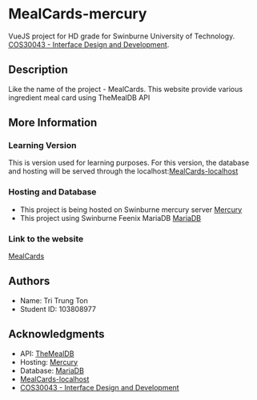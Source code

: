 # MealCards-mercury

VueJS project for HD grade for Swinburne University of Technology. [COS30043 - Interface Design and Development](https://github.com/Walts03/cos30043).

## Description

Like the name of the project - MealCards. This website provide various ingredient meal card using TheMealDB API

## More Information

### Learning Version

This is version used for learning purposes. For this version, the database and hosting will be served through the localhost:[MealCards-localhost](https://github.com/Walts03/MealCards-localhost)

### Hosting and Database

- This project is being hosted on Swinburne mercury server [Mercury](https://mercury.swin.edu.au)
- This project using Swinburne Feenix MariaDB [MariaDB](https://feenix-mariadb-web.swin.edu.au)

### Link to the website

[MealCards](https://mercury.swin.edu.au/cos30043/s103808977/hd)

## Authors

- Name: Tri Trung Ton
- Student ID: 103808977

## Acknowledgments

- API: [TheMealDB](https://themealdb.com/)
- Hosting: [Mercury](https://mercury.swin.edu.au)
- Database: [MariaDB](https://feenix-mariadb-web.swin.edu.au)
- [MealCards-localhost](https://github.com/Walts03/MealCards-localhost)
- [COS30043 - Interface Design and Development](https://github.com/Walts03/cos30043)
